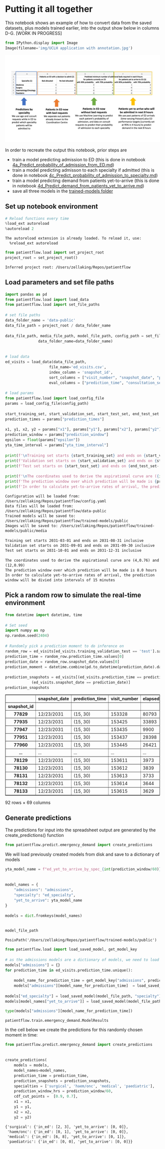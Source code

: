 # Putting it all together

This notebook shows an example of how to convert data from the saved datasets, plus models trained earlier, into the output show below in columns D-G. 
[WORK IN PROGRESS] 


```python
from IPython.display import Image
Image(filename='img/UCLH application with annotation.jpg')
```




    
![jpeg](4f_Bring_it_all_together_files/4f_Bring_it_all_together_1_0.jpg)
    



In order to recreate the output this notebook, prior steps are

* train a model predicting admission to ED (this is done in notebook [4a_Predict_probability_of_admission_from_ED.md](4a_Predict_probability_of_admission_from_ED.md))
* train a model predicting admisson to each specialty if admitted (this is done in notebook [4c_Predict_probability_of_admission_to_specialty.md](4c_Predict_probability_of_admission_to_specialty.md))
* train a model predicting demand from patients yet-to-arrive (this is done in notebook [4d_Predict_demand_from_patients_yet_to_arrive.md](4d_Predict_demand_from_patients_yet_to_arrive.md))
* save all three models in the [trained-models folder](../trained-models/)


## Set up notebook environment


```python
# Reload functions every time
%load_ext autoreload 
%autoreload 2
```

    The autoreload extension is already loaded. To reload it, use:
      %reload_ext autoreload



```python
from patientflow.load import set_project_root
project_root = set_project_root()

```

    Inferred project root: /Users/zellaking/Repos/patientflow


## Load parameters and set file paths


```python
import pandas as pd
from patientflow.load import load_data
from patientflow.load import set_file_paths

# set file paths
data_folder_name = 'data-public'
data_file_path = project_root / data_folder_name

data_file_path, media_file_path, model_file_path, config_path = set_file_paths(project_root, 
               data_folder_name=data_folder_name)


# load data
ed_visits = load_data(data_file_path, 
                    file_name='ed_visits.csv', 
                    index_column = 'snapshot_id',
                    sort_columns = ["visit_number", "snapshot_date", "prediction_time"], 
                    eval_columns = ["prediction_time", "consultation_sequence", "final_sequence"])

# load params
from patientflow.load import load_config_file
params = load_config_file(config_path)

start_training_set, start_validation_set, start_test_set, end_test_set = params["start_training_set"], params["start_validation_set"], params["start_test_set"], params["end_test_set"]
prediction_times = params["prediction_times"]

x1, y1, x2, y2 = params["x1"], params["y1"], params["x2"], params["y2"]
prediction_window = params["prediction_window"]
epsilon = float(params["epsilon"])
yta_time_interval = params["yta_time_interval"]

print(f'\nTraining set starts {start_training_set} and ends on {start_validation_set - pd.Timedelta(days=1)} inclusive')
print(f'Validation set starts on {start_validation_set} and ends on {start_test_set - pd.Timedelta(days=1)} inclusive' )
print(f'Test set starts on {start_test_set} and ends on {end_test_set- pd.Timedelta(days=1)} inclusive' )

print(f'\nThe coordinates used to derive the aspirational curve are ({int(x1)},{y1}) and ({int(x2)},{y2})')
print(f'The prediction window over which prediction will be made is {prediction_window/60} hours')
print(f'In order to calculate yet-to-arrive rates of arrival, the prediction window will be divied into intervals of {yta_time_interval} minutes')
```

    Configuration will be loaded from: /Users/zellaking/Repos/patientflow/config.yaml
    Data files will be loaded from: /Users/zellaking/Repos/patientflow/data-public
    Trained models will be saved to: /Users/zellaking/Repos/patientflow/trained-models/public
    Images will be saved to: /Users/zellaking/Repos/patientflow/trained-models/public/media
    
    Training set starts 2031-03-01 and ends on 2031-08-31 inclusive
    Validation set starts on 2031-09-01 and ends on 2031-09-30 inclusive
    Test set starts on 2031-10-01 and ends on 2031-12-31 inclusive
    
    The coordinates used to derive the aspirational curve are (4,0.76) and (12,0.99)
    The prediction window over which prediction will be made is 8.0 hours
    In order to calculate yet-to-arrive rates of arrival, the prediction window will be divied into intervals of 15 minutes


## Pick a random row to simulate the real-time environment


```python
from datetime import datetime, time

# Set seed
import numpy as np
np.random.seed(2404)

# Randomly pick a prediction moment to do inference on
random_row = ed_visits[ed_visits.training_validation_test == 'test'].sample(n=1)
prediction_time = random_row.prediction_time.values[0]
prediction_date = random_row.snapshot_date.values[0]
prediction_moment = datetime.combine(pd.to_datetime(prediction_date).date(), datetime.min.time()).replace(hour=prediction_time[0], minute=prediction_time[1])

prediction_snapshots = ed_visits[(ed_visits.prediction_time == prediction_time) & \
            (ed_visits.snapshot_date == prediction_date)]
prediction_snapshots
```




<div>
<style scoped>
    .dataframe tbody tr th:only-of-type {
        vertical-align: middle;
    }

    .dataframe tbody tr th {
        vertical-align: top;
    }

    .dataframe thead th {
        text-align: right;
    }
</style>
<table border="1" class="dataframe">
  <thead>
    <tr style="text-align: right;">
      <th></th>
      <th>snapshot_date</th>
      <th>prediction_time</th>
      <th>visit_number</th>
      <th>elapsed_los</th>
      <th>sex</th>
      <th>age_group</th>
      <th>arrival_method</th>
      <th>current_location_type</th>
      <th>total_locations_visited</th>
      <th>num_obs</th>
      <th>...</th>
      <th>latest_lab_results_pco2</th>
      <th>latest_lab_results_ph</th>
      <th>latest_lab_results_wcc</th>
      <th>latest_lab_results_alb</th>
      <th>latest_lab_results_htrt</th>
      <th>training_validation_test</th>
      <th>final_sequence</th>
      <th>is_admitted</th>
      <th>random_number</th>
      <th>specialty</th>
    </tr>
    <tr>
      <th>snapshot_id</th>
      <th></th>
      <th></th>
      <th></th>
      <th></th>
      <th></th>
      <th></th>
      <th></th>
      <th></th>
      <th></th>
      <th></th>
      <th></th>
      <th></th>
      <th></th>
      <th></th>
      <th></th>
      <th></th>
      <th></th>
      <th></th>
      <th></th>
      <th></th>
      <th></th>
    </tr>
  </thead>
  <tbody>
    <tr>
      <th>77829</th>
      <td>12/23/2031</td>
      <td>(15, 30)</td>
      <td>153328</td>
      <td>80793</td>
      <td>M</td>
      <td>75-102</td>
      <td>Ambulance</td>
      <td>sdec</td>
      <td>7</td>
      <td>112</td>
      <td>...</td>
      <td>5.78</td>
      <td>7.392</td>
      <td>10.31</td>
      <td>46.0</td>
      <td>NaN</td>
      <td>test</td>
      <td>['acute']</td>
      <td>True</td>
      <td>63866</td>
      <td>medical</td>
    </tr>
    <tr>
      <th>77935</th>
      <td>12/23/2031</td>
      <td>(15, 30)</td>
      <td>153425</td>
      <td>33893</td>
      <td>F</td>
      <td>25-34</td>
      <td>Public Trans</td>
      <td>sdec</td>
      <td>5</td>
      <td>34</td>
      <td>...</td>
      <td>4.84</td>
      <td>7.394</td>
      <td>9.71</td>
      <td>49.0</td>
      <td>NaN</td>
      <td>test</td>
      <td>['obs_gyn']</td>
      <td>False</td>
      <td>25439</td>
      <td>NaN</td>
    </tr>
    <tr>
      <th>77947</th>
      <td>12/23/2031</td>
      <td>(15, 30)</td>
      <td>153435</td>
      <td>9900</td>
      <td>F</td>
      <td>35-44</td>
      <td>NaN</td>
      <td>sdec</td>
      <td>4</td>
      <td>16</td>
      <td>...</td>
      <td>6.34</td>
      <td>7.353</td>
      <td>9.25</td>
      <td>NaN</td>
      <td>NaN</td>
      <td>test</td>
      <td>['obs_gyn']</td>
      <td>False</td>
      <td>36175</td>
      <td>NaN</td>
    </tr>
    <tr>
      <th>77951</th>
      <td>12/23/2031</td>
      <td>(15, 30)</td>
      <td>153437</td>
      <td>28398</td>
      <td>F</td>
      <td>25-34</td>
      <td>Walk-in</td>
      <td>majors</td>
      <td>4</td>
      <td>79</td>
      <td>...</td>
      <td>5.39</td>
      <td>7.402</td>
      <td>15.27</td>
      <td>46.0</td>
      <td>NaN</td>
      <td>test</td>
      <td>['obs_gyn']</td>
      <td>False</td>
      <td>65532</td>
      <td>NaN</td>
    </tr>
    <tr>
      <th>77960</th>
      <td>12/23/2031</td>
      <td>(15, 30)</td>
      <td>153445</td>
      <td>26421</td>
      <td>F</td>
      <td>75-102</td>
      <td>Ambulance</td>
      <td>majors</td>
      <td>4</td>
      <td>56</td>
      <td>...</td>
      <td>5.31</td>
      <td>7.410</td>
      <td>3.96</td>
      <td>37.0</td>
      <td>NaN</td>
      <td>test</td>
      <td>['acute']</td>
      <td>True</td>
      <td>57328</td>
      <td>medical</td>
    </tr>
    <tr>
      <th>...</th>
      <td>...</td>
      <td>...</td>
      <td>...</td>
      <td>...</td>
      <td>...</td>
      <td>...</td>
      <td>...</td>
      <td>...</td>
      <td>...</td>
      <td>...</td>
      <td>...</td>
      <td>...</td>
      <td>...</td>
      <td>...</td>
      <td>...</td>
      <td>...</td>
      <td>...</td>
      <td>...</td>
      <td>...</td>
      <td>...</td>
      <td>...</td>
    </tr>
    <tr>
      <th>78129</th>
      <td>12/23/2031</td>
      <td>(15, 30)</td>
      <td>153611</td>
      <td>3973</td>
      <td>M</td>
      <td>35-44</td>
      <td>Walk-in</td>
      <td>waiting</td>
      <td>2</td>
      <td>7</td>
      <td>...</td>
      <td>NaN</td>
      <td>NaN</td>
      <td>NaN</td>
      <td>NaN</td>
      <td>NaN</td>
      <td>test</td>
      <td>[]</td>
      <td>False</td>
      <td>57945</td>
      <td>NaN</td>
    </tr>
    <tr>
      <th>78130</th>
      <td>12/23/2031</td>
      <td>(15, 30)</td>
      <td>153612</td>
      <td>3839</td>
      <td>F</td>
      <td>25-34</td>
      <td>Walk-in</td>
      <td>waiting</td>
      <td>2</td>
      <td>16</td>
      <td>...</td>
      <td>NaN</td>
      <td>NaN</td>
      <td>NaN</td>
      <td>NaN</td>
      <td>NaN</td>
      <td>test</td>
      <td>[]</td>
      <td>False</td>
      <td>78438</td>
      <td>NaN</td>
    </tr>
    <tr>
      <th>78131</th>
      <td>12/23/2031</td>
      <td>(15, 30)</td>
      <td>153613</td>
      <td>3733</td>
      <td>M</td>
      <td>35-44</td>
      <td>Walk-in</td>
      <td>waiting</td>
      <td>2</td>
      <td>5</td>
      <td>...</td>
      <td>NaN</td>
      <td>NaN</td>
      <td>NaN</td>
      <td>NaN</td>
      <td>NaN</td>
      <td>test</td>
      <td>[]</td>
      <td>False</td>
      <td>75014</td>
      <td>NaN</td>
    </tr>
    <tr>
      <th>78132</th>
      <td>12/23/2031</td>
      <td>(15, 30)</td>
      <td>153614</td>
      <td>3644</td>
      <td>F</td>
      <td>55-64</td>
      <td>Walk-in</td>
      <td>waiting</td>
      <td>1</td>
      <td>16</td>
      <td>...</td>
      <td>NaN</td>
      <td>NaN</td>
      <td>NaN</td>
      <td>NaN</td>
      <td>NaN</td>
      <td>test</td>
      <td>['surgical']</td>
      <td>False</td>
      <td>4122</td>
      <td>NaN</td>
    </tr>
    <tr>
      <th>78133</th>
      <td>12/23/2031</td>
      <td>(15, 30)</td>
      <td>153615</td>
      <td>3629</td>
      <td>F</td>
      <td>0-17</td>
      <td>Walk-in</td>
      <td>waiting</td>
      <td>1</td>
      <td>0</td>
      <td>...</td>
      <td>NaN</td>
      <td>NaN</td>
      <td>NaN</td>
      <td>NaN</td>
      <td>NaN</td>
      <td>test</td>
      <td>[]</td>
      <td>False</td>
      <td>74758</td>
      <td>NaN</td>
    </tr>
  </tbody>
</table>
<p>92 rows × 69 columns</p>
</div>



## Generate predictions

The predictions for input into the spreadsheet output are generated by the create_predictions() function


```python
from patientflow.predict.emergency_demand import create_predictions

```

We will load previously created models from disk and save to a dictionary of models


```python
yta_model_name = f"ed_yet_to_arrive_by_spec_{int(prediction_window/60)}_hours"


model_names = {
    "admissions": "admissions",
    "specialty": "ed_specialty",
    "yet_to_arrive": yta_model_name
}

models = dict.fromkeys(model_names)



```


```python
model_file_path
```




    PosixPath('/Users/zellaking/Repos/patientflow/trained-models/public')




```python
from patientflow.load import load_saved_model, get_model_key

# as the admissions models are a dictionary of models, we need to load each one
models["admissions"] = {}
for prediction_time in ed_visits.prediction_time.unique():

    model_name_for_prediction_time = get_model_key("admissions", prediction_time)
    models["admissions"][model_name_for_prediction_time]  = load_saved_model(model_file_path, "admissions", prediction_time)

models["ed_specialty"] = load_saved_model(model_file_path, "specialty")
models[model_names["yet_to_arrive"]] = load_saved_model(model_file_path, yta_model_name)

```


```python
type(models["admissions"][model_name_for_prediction_time])
```




    patientflow.train.emergency_demand.ModelResults



In the cell below we create the predictions for this randomly chosen moment in time: 


```python
from patientflow.predict.emergency_demand import create_predictions


create_predictions(
    models = models,
    model_names=model_names,
    prediction_time = prediction_time,
    prediction_snapshots = prediction_snapshots,
    specialties = ['surgical', 'haem/onc', 'medical', 'paediatric'],
    prediction_window_hrs = prediction_window/60,
    cdf_cut_points =  [0.9, 0.7], 
    x1 = x1,
    y1 = y1,
    x2 = x2, 
    y2 = y2)
```




    {'surgical': {'in_ed': [2, 3], 'yet_to_arrive': [0, 0]},
     'haem/onc': {'in_ed': [0, 1], 'yet_to_arrive': [0, 0]},
     'medical': {'in_ed': [6, 8], 'yet_to_arrive': [0, 1]},
     'paediatric': {'in_ed': [0, 0], 'yet_to_arrive': [0, 0]}}




```python

```
